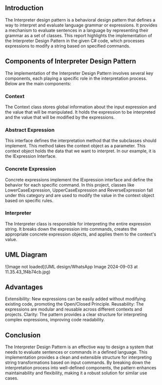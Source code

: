 ## Introduction
The Interpreter design pattern is a behavioral design pattern that defines a way to interpret and evaluate language grammar or expressions. It provides a mechanism to evaluate sentences in a language by representing their grammar as a set of classes.
This report highlights the implementation of the Interpreter Design Pattern in the given C# code, which processes expressions to modify a string based on specified commands.

## Components of Interpreter Design Pattern
The implementation of the Interpreter Design Pattern involves several key components, each playing a specific role in the interpretation process. Below are the main components:
### Context
The Context class stores global information about the input expression and the value that will be manipulated. It holds the expression to be interpreted and the value that will be modified by the expressions.
### Abstract Expression
This interface defines the interpretation method that the subclasses should implement. This method takes the context object as a parameter. This context object holds the data that we want to interpret. In our example, it is the IExpression Interface.
### Concrete Expression
Concrete expressions implement the IExpression interface and define the behavior for each specific command. In this project, classes like LowerCaseExpression, UpperCaseExpression and ReverseExpression fall under this category and are used to modify the value in the context object based on specific rules.
### Interpreter
The Interpreter class is responsible for interpreting the entire expression string. It breaks down the expression into commands, creates the appropriate concrete expression objects, and applies them to the context's value.

## UML Diagram
![Image not loaded](UML design/WhatsApp Image 2024-09-03 at 11.35.43_1f4b74cb.jpg)

## Advantages
Extensibility: New expressions can be easily added without modifying existing code, promoting the Open/Closed Principle.
Reusability: The expressions are modular and reusable across different contexts and projects.
Clarity: The pattern provides a clear structure for interpreting complex expressions, improving code readability.

## Conclusion
The Interpreter Design Pattern is an effective way to design a system that needs to evaluate sentences or commands in a defined language. This implementation provides a clean and extensible structure for interpreting string transformations based on input commands. By breaking down the interpretation process into well-defined components, the pattern enhances maintainability and flexibility, making it a robust solution for similar use cases.
